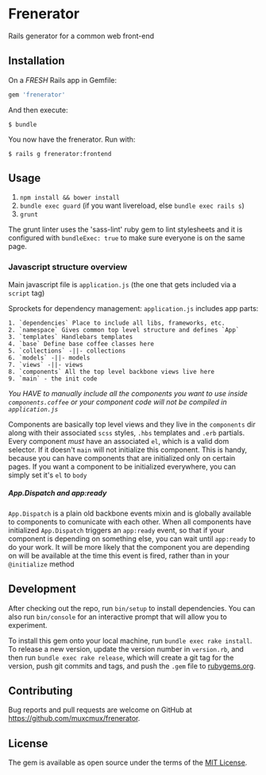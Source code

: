 # Frenerator

Rails generator for a common web front-end

## Installation

On a *FRESH* Rails app in Gemfile:

```ruby
gem 'frenerator'
```

And then execute:

    $ bundle

You now have the frenerator. Run with:

    $ rails g frenerator:frontend

## Usage

1. `npm install && bower install`
2. `bundle exec guard` (if you want livereload, else `bundle exec rails s`)
3. `grunt`

The grunt linter uses the 'sass-lint' ruby gem to lint stylesheets and it is
configured with `bundleExec: true` to make sure everyone is on the same page.

### Javascript structure overview

Main javascript file is `application.js` (the one that gets included via a `script` tag)

Sprockets for dependency management: `application.js` includes app parts:

    1. `dependencies` Place to include all libs, frameworks, etc.
    2. `namespace` Gives common top level structure and defines `App`
    3. `templates` Handlebars templates
    4. `base` Define base coffee classes here
    5. `collections` -||- collections
    6. `models` -||- models
    7. `views` -||- views
    8. `components` All the top level backbone views live here
    9. `main` - the init code

_You HAVE to manually include all the components you want to use inside `components.coffee`
or your component code will not be compiled in `application.js`_

Components are basically top level views and they live in the `components` dir
along with their associated `scss` styles, `.hbs` templates and `.erb` partials.
Every component _must_ have an associated `el`, which is a valid dom selector.
If it doesn't `main` will not initialize this component. This is handy, because
you can have components that are initialized only on certain pages. If you want
a component to be initialized everywhere, you can simply set it's `el` to `body`

##### App.Dispatch and app:ready

`App.Dispatch` is a plain old backbone events mixin and is globally available to
components to comunicate with each other. When all components have initialized
`App.Dispatch` triggers an `app:ready` event, so that if your component is depending
on something else, you can wait until `app:ready` to do your work. It will be more
likely that the component you are depending on will be available at the time this
event is fired, rather than in your `@initialize` method

## Development

After checking out the repo, run `bin/setup` to install dependencies. You can also run `bin/console` for an interactive prompt that will allow you to experiment.

To install this gem onto your local machine, run `bundle exec rake install`. To release a new version, update the version number in `version.rb`, and then run `bundle exec rake release`, which will create a git tag for the version, push git commits and tags, and push the `.gem` file to [rubygems.org](https://rubygems.org).

## Contributing

Bug reports and pull requests are welcome on GitHub at https://github.com/muxcmux/frenerator.


## License

The gem is available as open source under the terms of the [MIT License](http://opensource.org/licenses/MIT).

